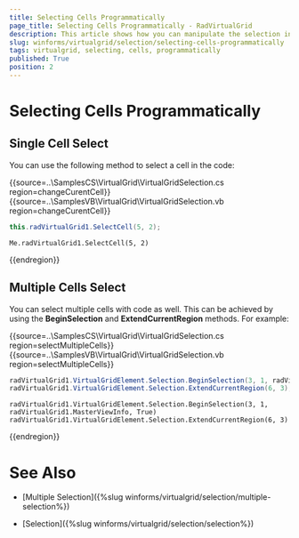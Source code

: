 ```yaml
---
title: Selecting Cells Programmatically
page_title: Selecting Cells Programmatically - RadVirtualGrid
description: This article shows how you can manipulate the selection in the code behind.
slug: winforms/virtualgrid/selection/selecting-cells-programmatically
tags: virtualgrid, selecting, cells, programmatically
published: True
position: 2
---
```


# Selecting Cells Programmatically

## Single Cell Select

You can use the following method to select a cell in the code:

{{source=..\SamplesCS\VirtualGrid\VirtualGridSelection.cs region=changeCurentCell}} 
{{source=..\SamplesVB\VirtualGrid\VirtualGridSelection.vb region=changeCurentCell}}
````C#
this.radVirtualGrid1.SelectCell(5, 2);

````
````VB.NET
Me.radVirtualGrid1.SelectCell(5, 2)

````

{{endregion}}


## Multiple Cells Select

You can select multiple cells with code as well. This can be achieved by using the __BeginSelection__ and __ExtendCurrentRegion__ methods. For example:

{{source=..\SamplesCS\VirtualGrid\VirtualGridSelection.cs region=selectMultipleCells}} 
{{source=..\SamplesVB\VirtualGrid\VirtualGridSelection.vb region=selectMultipleCells}}
````C#
radVirtualGrid1.VirtualGridElement.Selection.BeginSelection(3, 1, radVirtualGrid1.MasterViewInfo, true);
radVirtualGrid1.VirtualGridElement.Selection.ExtendCurrentRegion(6, 3);

````
````VB.NET
radVirtualGrid1.VirtualGridElement.Selection.BeginSelection(3, 1, radVirtualGrid1.MasterViewInfo, True)
radVirtualGrid1.VirtualGridElement.Selection.ExtendCurrentRegion(6, 3)

````

{{endregion}}





# See Also
* [Multiple Selection]({%slug winforms/virtualgrid/selection/multiple-selection%})

* [Selection]({%slug winforms/virtualgrid/selection/selection%})

